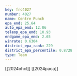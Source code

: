 ```yaml
---
key: frc4027
number: 4027
name: Centre Punch
epa_end: 25.64
auto_epa_end: 12.06
teleop_epa_end: 10.93
endgame_epa_end: 2.65
winrate: 0.6304
district_epa_rank: 229
district_epa_percentile: 0.8728
type: Team
---
```

[[2024ohcl]]
[[2024paca]]
